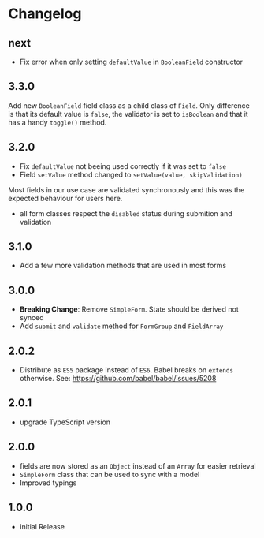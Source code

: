# Changelog

## next

- Fix error when only setting `defaultValue` in `BooleanField` constructor

## 3.3.0

Add new `BooleanField` field class as a child class of `Field`. Only difference is
that its default value is `false`, the validator is set to `isBoolean` and
that it has a handy `toggle()` method.

## 3.2.0

- Fix `defaultValue` not beeing used correctly if it was set to `false`
- Field `setValue` method changed to `setValue(value, skipValidation)`

Most fields in our use case are validated synchronously and this
was the expected behaviour for users here.

- all form classes respect the `disabled` status during submition and validation

## 3.1.0

- Add a few more validation methods that are used in most forms

## 3.0.0

- **Breaking Change**: Remove `SimpleForm`. State should be derived not synced
- Add `submit` and `validate` method for `FormGroup` and `FieldArray`

## 2.0.2

- Distribute as `ES5` package instead of `ES6`. Babel breaks on `extends` otherwise.
See: https://github.com/babel/babel/issues/5208

## 2.0.1

- upgrade TypeScript version

## 2.0.0

- fields are now stored as an `Object` instead of an `Array` for easier retrieval
- `SimpleForm` class that can be used to sync with a model
- Improved typings

## 1.0.0

- initial Release
